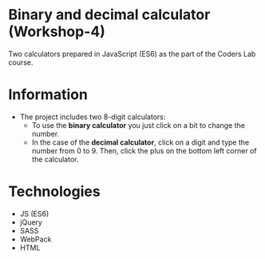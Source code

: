 # Binary and decimal calculator (Workshop-4)
Two calculators prepared in JavaScript (ES6) as the part of the Coders Lab course.

# Information
* The project includes two 8-digit calculators:
    * To use the **binary calculator** you just click on a bit to change the number.
    * In the case of the **decimal calculator**, click on a digit and type the number from 0 to 9. Then, click the plus on the bottom left corner of the calculator.

# Technologies
* JS (ES6)
* jQuery
* SASS
* WebPack
* HTML